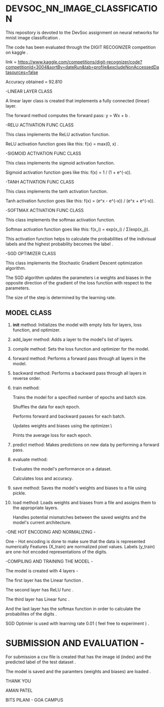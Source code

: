 # DEVSOC_NN_IMAGE_CLASSFICATION
This repository is devoted to the DevSoc assignment on neural networks for mnist image classification .

The code has been evaluated through the DIGIT RECOGNIZER competition on kaggle . 

link = https://www.kaggle.com/competitions/digit-recognizer/code?competitionId=3004&sortBy=dateRun&tab=profile&excludeNonAccessedDatasources=false

Accuracy obtained = 92.810

-LINEAR LAYER CLASS

A linear layer class is created that implements a fully connected (linear) layer.

The forward method computes the forward pass: y = Wx + b . 

-RELU ACTIVATION FUNC CLASS 

This class implements the ReLU activation function.

ReLU activation function goes like this: f(x) = max(0, x) .

-SIGMOID ACTIVATION FUNC CLASS

This class implements the sigmoid activation function.

Sigmoid activation function goes like this: f(x) = 1 / (1 + e^(-x)).

-TANH ACTIVATION FUNC CLASS

This class implements the tanh activation function.

Tanh activation function goes like this: f(x) = (e^x - e^(-x)) / (e^x + e^(-x)).

-SOFTMAX ACTIVATION FUNC CLASS

This class implements the softmax activation function.

Softmax activation function goes like this: f(x_i) = exp(x_i) / Σ(exp(x_j)).

This activation function helps to calculate the probabilities of the indivisual labels and the highest probability becomes the label .

-SGD OPTIMIZER CLASS

This class implements the Stochastic Gradient Descent optimization algorithm.

The SGD algorithm updates the parameters i.e weights and biases in the opposite direction of the gradient of the loss function with respect to the parameters.

The size of the step is determined by the learning rate.

## MODEL CLASS 
1. __init__ method:
   Initializes the model with empty lists for layers, loss function, and optimizer.
3. add_layer method:
   Adds a layer to the model's list of layers.
4. compile method:
   Sets the loss function and optimizer for the model.
5. forward method:
   Performs a forward pass through all layers in the model.
6. backward method:
   Performs a backward pass through all layers in reverse order.
7. train method:
   
   Trains the model for a specified number of epochs and batch size.

   Shuffles the data for each epoch.

   Performs forward and backward passes for each batch.

   Updates weights and biases using the optimizer.\

   Prints the average loss for each epoch.
8. predict method:
   Makes predictions on new data by performing a forward pass.
9. evaluate method:
    
   Evaluates the model's performance on a dataset.

   Calculates loss and accuracy.
   
10. save method:
    Saves the model's weights and biases to a file using pickle.
   
13. load method:
    Loads weights and biases from a file and assigns them to the appropriate layers.

    Handles potential mismatches between the saved weights and the model's current architecture.

-ONE HOT ENCODING AND NORMALIZING -

One - Hot encoding is done to make sure that the data is represented numerically
Features (X_train) are normalized pixel values.
Labels (y_train) are one-hot encoded representations of the digits.

-COMPILING AND TRAINING THE MODEL -

The model is created with 4 layers -

The first layer has the Linear function .

The second layer has ReLU func . 

The third layer has Linear func . 

And the last layer has the softmax function in order to calculate the probabilites of the digits . 

SGD Optimier is used with learning rate 0.01 ( feel free to experiment ) .

# SUBMISSION AND EVALUATION -
For submission a csv file is created that has the image id (index) and the predicted label of the test dataset . 

The model is saved and the paramters (weights and biases) are loaded . 

THANK YOU

AMAN PATEL 

BITS PILANI - GOA CAMPUS
